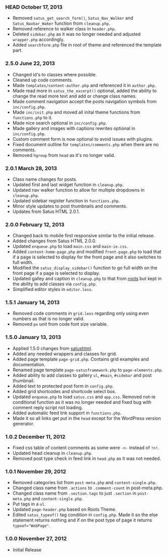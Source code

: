 ### HEAD October 17, 2013

* Removed `satus_get_search_form()`, `Satus_Nav_Walker` and `Satus_Navbar_Waker` function from `cleanup.php`.
* Removed reference to walker class in `header.php`.
* Deleted `sidebar.php` as it was no longer needed and adjusted `wrapper.php` accordingly.
* Added `searchform.php` file in root of theme and referenced the template part.


### 2.5.0 June 22, 2013

* Changed id's to classes where possible.
* Cleaned up code comments.
* Made `templates/content-author.php` and referenced it in `author.php`.
* Made read more in `satus_the_excerpt()` optional, added the ability to change the read more text and add or change class names.
* Made comment navigation accept the posts navigation symbols from `inc/config.php`.
* Made `inc/init.php` and moved all inital theme functions from `functions.php` to it.
* Made nice search optional in `inc/config.php`.
* Made gallery and images with captions rewrites optional in `inc/config.php`.
* Custom comment form is now optional to avoid issues with plugins.
* Fixed document outline for `templates/comments.php` when there are no comments.
* Removed `hgroup` from `head` as it's no longer valid.



### 2.0.1 March 28, 2013

* Class name changes for posts.
* Updated first and last widget function in `cleanup.php`.
* Updated nav walker function to allow for multiple dropdowns in `cleanup.php`.
* Updated sidebar register function in `functions.php`.
* Minor style updates to post thumbnails and comments.
* Updates from Satus HTML 2.0.1.


### 2.0.0 February 12, 2013

* Changed back to mobile first responsive similar to the initial release.
* Added changes from Satus HTML 2.0.0.
* Updated `enqueue.php` to load `main.css` and `main-ie.css`.
* Added `content-home-page.php` and modified `front-page.php` to load that if a page is selected to display for the front page and it also switches to full width.
* Modified the `satus_display_sidebar()` function to go full width on the front page if a page is selected to display.
* Updated galley and caption in `cleanup.php` to that from [roots](https://github.com/retlehs/roots/blob/master/lib/cleanup.php) but kept in the ability to add classes via `config.php`.
* Simplified editor styles in `editor.less`.

### 1.5.1 January 14, 2013

* Removed code comments in `grid.less` regarding only using even numbers as that is no longer valid.
* Removed `px` unit from code font size variable.

### 1.5.0 January 13, 2013

* Applied 1.5.0 changes from [satushtml](https://github.com/kylegeminden/satushtml).
* Added any needed wrappers and classes for grid.
* Added page template `page-grid.php`. Contains grid examples and documentation.
* Renamed page template `page-satusframework.php` to `page-elements.php`.
* Added ability to add classes to gallery `ul`, `#main`, `#sidebar` and post thumbnail.
* Added text to protected post form in `config.php`.
* Added grid shortcodes and shortcode select box.
* Updated `enqueue.php` to load `satus.css` and `app.css`. Removed not-ie conditional function as it was no longer needed and fixed bug with comment reply script not loading.
* Added automatic feed link support in `functions.php`.
* Made it so all links get put in the `head` except for the WordPress version generator.

### 1.0.2 December 11, 2012

* Fixed css table of content comments as some were `-n-` instead of `!n!`.
* Updated head cleanup in `cleanup.php`.
* Removed post type check in feed link in `head.php` as it was not needed.

### 1.0.1 November 29, 2012

* Removed categories list from `post-meta.php` and `content-single.php`.
* Changed class name from `.actions` to `.comment-count` in post-meta.php.
* Changed class name from `.section.tags` to just `.section` in `post-meta.php` and `content-single.php`.
* Put tags in a `ul`.
* Updated `page-header.php` based on Roots Theme.
* Edited `satus_typeof()` tag condition in `config.php`. Made it so the else statement returns nothing and if on the post type of page it returns `typeof="WebPage"`.

### 1.0.0 November 27, 2012

* Initial Release